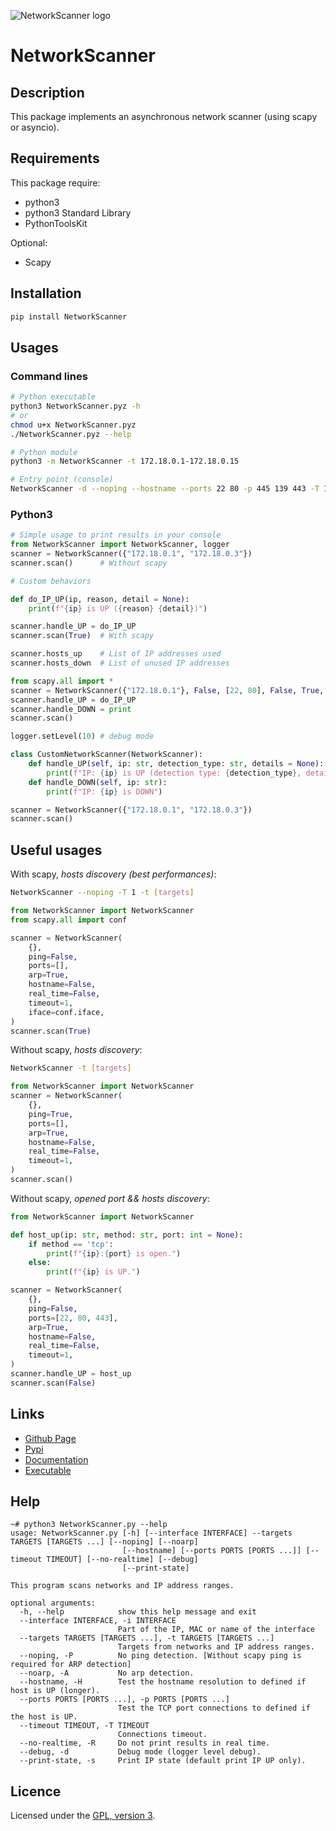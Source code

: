 ![NetworkScanner logo](https://mauricelambert.github.io/info/python/security/NetworkScanner_small.png "NetworkScanner logo")

# NetworkScanner

## Description

This package implements an asynchronous network scanner (using scapy or asyncio).

## Requirements

This package require: 
 - python3
 - python3 Standard Library
 - PythonToolsKit

Optional:
 - Scapy

## Installation

```bash
pip install NetworkScanner 
```

## Usages

### Command lines

```bash
# Python executable
python3 NetworkScanner.pyz -h
# or
chmod u+x NetworkScanner.pyz
./NetworkScanner.pyz --help

# Python module
python3 -m NetworkScanner -t 172.18.0.1-172.18.0.15

# Entry point (console)
NetworkScanner -d --noping --hostname --ports 22 80 -p 445 139 443 -T 1 -R -s -t 172.18.0.0/28
```

### Python3

```python
# Simple usage to print results in your console
from NetworkScanner import NetworkScanner, logger
scanner = NetworkScanner({"172.18.0.1", "172.18.0.3"})
scanner.scan()      # Without scapy

# Custom behaviors

def do_IP_UP(ip, reason, detail = None):
    print(f"{ip} is UP ({reason} {detail})")

scanner.handle_UP = do_IP_UP
scanner.scan(True)  # With scapy

scanner.hosts_up    # List of IP addresses used
scanner.hosts_down  # List of unused IP addresses

from scapy.all import *
scanner = NetworkScanner({"172.18.0.1"}, False, [22, 80], False, True, False, 1, conf.iface)
scanner.handle_UP = do_IP_UP
scanner.handle_DOWN = print
scanner.scan()

logger.setLevel(10) # debug mode

class CustomNetworkScanner(NetworkScanner):
    def handle_UP(self, ip: str, detection_type: str, details = None): # details is a kwarg
        print(f"IP: {ip} is UP (detection type: {detection_type}, details: {details}")
    def handle_DOWN(self, ip: str):
        print(f"IP: {ip} is DOWN")

scanner = NetworkScanner({"172.18.0.1", "172.18.0.3"})
scanner.scan()
```

## Useful usages

With scapy, *hosts discovery (best performances)*:

```bash
NetworkScanner --noping -T 1 -t [targets]
```

```python
from NetworkScanner import NetworkScanner
from scapy.all import conf

scanner = NetworkScanner(
    {},
    ping=False,
    ports=[],
    arp=True,
    hostname=False,
    real_time=False,
    timeout=1,
    iface=conf.iface,
)
scanner.scan(True)
```

Without scapy, *hosts discovery*:

```bash
NetworkScanner -t [targets]
```

```python
from NetworkScanner import NetworkScanner
scanner = NetworkScanner(
    {},
    ping=True,
    ports=[],
    arp=True,
    hostname=False,
    real_time=False,
    timeout=1,
)
scanner.scan()
```

Without scapy, *opened port && hosts discovery*:

```python
from NetworkScanner import NetworkScanner

def host_up(ip: str, method: str, port: int = None):
    if method == 'tcp':
        print(f"{ip}:{port} is open.")
    else:
        print(f"{ip} is UP.")

scanner = NetworkScanner(
    {},
    ping=False,
    ports=[22, 80, 443],
    arp=True,
    hostname=False,
    real_time=False,
    timeout=1,
)
scanner.handle_UP = host_up
scanner.scan(False)
```

## Links

 - [Github Page](https://github.com/mauricelambert/NetworkScanner)
 - [Pypi](https://pypi.org/project/NetworkScanner/)
 - [Documentation](https://mauricelambert.github.io/info/python/security/NetworkScanner.html)
 - [Executable](https://mauricelambert.github.io/info/python/security/NetworkScanner.pyz)

## Help

```text
~# python3 NetworkScanner.py --help
usage: NetworkScanner.py [-h] [--interface INTERFACE] --targets TARGETS [TARGETS ...] [--noping] [--noarp]
                         [--hostname] [--ports PORTS [PORTS ...]] [--timeout TIMEOUT] [--no-realtime] [--debug]
                         [--print-state]

This program scans networks and IP address ranges.

optional arguments:
  -h, --help            show this help message and exit
  --interface INTERFACE, -i INTERFACE
                        Part of the IP, MAC or name of the interface
  --targets TARGETS [TARGETS ...], -t TARGETS [TARGETS ...]
                        Targets from networks and IP address ranges.
  --noping, -P          No ping detection. [Without scapy ping is required for ARP detection]
  --noarp, -A           No arp detection.
  --hostname, -H        Test the hostname resolution to defined if host is UP (longer).
  --ports PORTS [PORTS ...], -p PORTS [PORTS ...]
                        Test the TCP port connections to defined if the host is UP.
  --timeout TIMEOUT, -T TIMEOUT
                        Connections timeout.
  --no-realtime, -R     Do not print results in real time.
  --debug, -d           Debug mode (logger level debug).
  --print-state, -s     Print IP state (default print IP UP only).
```

## Licence

Licensed under the [GPL, version 3](https://www.gnu.org/licenses/).

